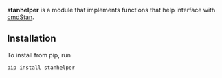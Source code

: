 __stanhelper__ is a module that implements functions that help interface with 
[cmdStan](http://mc-stan.org).

## Installation

To install from pip, run
```{bash}
pip install stanhelper
```
